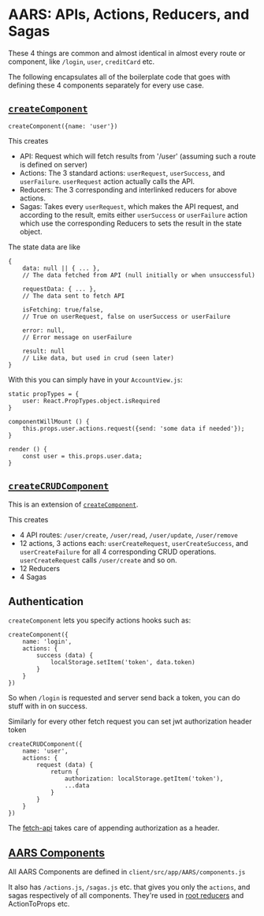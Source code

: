 
# AARS: APIs, Actions, Reducers, and Sagas

These 4 things are common and almost identical in almost every route or component, like `/login`, `user`, `creditCard` etc.

The following encapsulates all of the boilerplate code that goes with defining these 4 components separately for every use case.

## [`createComponent`](create/component.js)

    createComponent({name: 'user'})

This creates

  * API: Request which will fetch results from '/user' (assuming such a route is defined on server)
  * Actions: The 3 standard actions: `userRequest`, `userSuccess`, and `userFailure`. `userRequest` action actually calls the API.
  * Reducers: The 3 corresponding and interlinked reducers for above actions.
  * Sagas: Takes every `userRequest`, which makes the API request, and according to the result, emits either `userSuccess` or `userFailure` action which use the corresponding Reducers to sets the result in the state object.

The state data are like

    {
        data: null || { ... },
        // The data fetched from API (null initially or when unsuccessful)

        requestData: { ... },
        // The data sent to fetch API

        isFetching: true/false,
        // True on userRequest, false on userSuccess or userFailure

        error: null,
        // Error message on userFailure

        result: null
        // Like data, but used in crud (seen later)
    }


With this you can simply have in your `AccountView.js`:

    static propTypes = {
        user: React.PropTypes.object.isRequired
    }

    componentWillMount () {
        this.props.user.actions.request({send: 'some data if needed'});
    }

    render () {
        const user = this.props.user.data;
    }


## [`createCRUDComponent`](create/crud.js)

This is an extension of [`createComponent`](#createComponent).

This creates

  * 4 API routes: `/user/create`, `/user/read`, `/user/update`, `/user/remove`
  * 12 actions, 3 actions each: `userCreateRequest`, `userCreateSuccess`, and `userCreateFailure` for all 4 corresponding CRUD operations. `userCreateRequest` calls `/user/create` and so on.
  * 12 Reducers
  * 4 Sagas


## Authentication

`createComponent` lets you specify actions hooks such as:

    createComponent({
        name: 'login',
        actions: {
            success (data) {
                localStorage.setItem('token', data.token)
            }
        }
    })

So when `/login` is requested and server send back a token, you can do stuff with in on success.

Similarly for every other fetch request you can set jwt authorization header token

    createCRUDComponent({
        name: 'user',
        actions: {
            request (data) {
                return {
                    authorization: localStorage.getItem('token'),
                    ...data
                }
            }
        }
    })

The [fetch-api](../api/rest-api-request.js) takes care of appending authorization as a header.


## [AARS Components](components.js)

All AARS Components are defined in `client/src/app/AARS/components.js`

It also has `/actions.js`, `/sagas.js` etc. that gives you only the `actions`, and sagas respectively of all components. They're used in [root reducers](../reducers/index.js) and ActionToProps etc.


